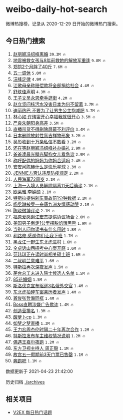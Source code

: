 # weibo-daily-hot-search

微博热搜榜，记录从 2020-12-29 日开始的微博热门搜索。

## 今日热门搜索

<!-- BEGIN -->

1. [赵丽颖冯绍峰离婚](https://s.weibo.com/weibo?q=%23%E8%B5%B5%E4%B8%BD%E9%A2%96%E5%86%AF%E7%BB%8D%E5%B3%B0%E7%A6%BB%E5%A9%9A%23&Refer=top) `39.3M 🔥`
1. [地震被救女孩与8年前救她的解放军重逢](https://s.weibo.com/weibo?q=%23%E5%9C%B0%E9%9C%87%E8%A2%AB%E6%95%91%E5%A5%B3%E5%AD%A9%E4%B8%8E8%E5%B9%B4%E5%89%8D%E6%95%91%E5%A5%B9%E7%9A%84%E8%A7%A3%E6%94%BE%E5%86%9B%E9%87%8D%E9%80%A2%23&Refer=top) `9.8M 🔥`
1. [郑恺2个月胖了40斤](https://s.weibo.com/weibo?q=%23%E9%83%91%E6%81%BA2%E4%B8%AA%E6%9C%88%E8%83%96%E4%BA%8640%E6%96%A4%23&Refer=top) `7.6M 🔥`
1. [五一调休](https://s.weibo.com/weibo?q=%E4%BA%94%E4%B8%80%E8%B0%83%E4%BC%91&Refer=top) `5.0M 🔥`
1. [汪峰定律](https://s.weibo.com/weibo?q=%23%E6%B1%AA%E5%B3%B0%E5%AE%9A%E5%BE%8B%23&Refer=top) `4.9M 🔥`
1. [江歌母亲称赔偿款将全部捐给社会](https://s.weibo.com/weibo?q=%23%E6%B1%9F%E6%AD%8C%E6%AF%8D%E4%BA%B2%E7%A7%B0%E8%B5%94%E5%81%BF%E6%AC%BE%E5%B0%86%E5%85%A8%E9%83%A8%E6%8D%90%E7%BB%99%E7%A4%BE%E4%BC%9A%23&Refer=top) `4.4M 🔥`
1. [舒肤佳声明](https://s.weibo.com/weibo?q=%23%E8%88%92%E8%82%A4%E4%BD%B3%E5%A3%B0%E6%98%8E%23&Refer=top) `4.3M 🔥`
1. [王子文吴永恩牵手逛街](https://s.weibo.com/weibo?q=%23%E7%8E%8B%E5%AD%90%E6%96%87%E5%90%B4%E6%B0%B8%E6%81%A9%E7%89%B5%E6%89%8B%E9%80%9B%E8%A1%97%23&Refer=top) `4.2M 🔥`
1. [赵立坚问核污水没害日本为何不留着](https://s.weibo.com/weibo?q=%23%E8%B5%B5%E7%AB%8B%E5%9D%9A%E9%97%AE%E6%A0%B8%E6%B1%A1%E6%B0%B4%E6%B2%A1%E5%AE%B3%E6%97%A5%E6%9C%AC%E4%B8%BA%E4%BD%95%E4%B8%8D%E7%95%99%E7%9D%80%23&Refer=top) `3.7M 🔥`
1. [迪丽热巴 不要为了让男生公主抱减肥](https://s.weibo.com/weibo?q=%E8%BF%AA%E4%B8%BD%E7%83%AD%E5%B7%B4%20%E4%B8%8D%E8%A6%81%E4%B8%BA%E4%BA%86%E8%AE%A9%E7%94%B7%E7%94%9F%E5%85%AC%E4%B8%BB%E6%8A%B1%E5%87%8F%E8%82%A5&Refer=top) `3.7M 🔥`
1. [林心如 许玮甯开心幸福我就很开心](https://s.weibo.com/weibo?q=%E6%9E%97%E5%BF%83%E5%A6%82%20%E8%AE%B8%E7%8E%AE%E7%94%AF%E5%BC%80%E5%BF%83%E5%B9%B8%E7%A6%8F%E6%88%91%E5%B0%B1%E5%BE%88%E5%BC%80%E5%BF%83&Refer=top) `3.5M 🔥`
1. [严良朱朝阳身高差](https://s.weibo.com/weibo?q=%23%E4%B8%A5%E8%89%AF%E6%9C%B1%E6%9C%9D%E9%98%B3%E8%BA%AB%E9%AB%98%E5%B7%AE%23&Refer=top) `3.5M 🔥`
1. [直播带货不得删除屏蔽不利评价](https://s.weibo.com/weibo?q=%E7%9B%B4%E6%92%AD%E5%B8%A6%E8%B4%A7%E4%B8%8D%E5%BE%97%E5%88%A0%E9%99%A4%E5%B1%8F%E8%94%BD%E4%B8%8D%E5%88%A9%E8%AF%84%E4%BB%B7&Refer=top) `3.4M 🔥`
1. [日本删除放射性氚吉祥物形象](https://s.weibo.com/weibo?q=%23%E6%97%A5%E6%9C%AC%E5%88%A0%E9%99%A4%E6%94%BE%E5%B0%84%E6%80%A7%E6%B0%9A%E5%90%89%E7%A5%A5%E7%89%A9%E5%BD%A2%E8%B1%A1%23&Refer=top) `3.2M 🔥`
1. [吴彤收到十万条私信不敢看](https://s.weibo.com/weibo?q=%23%E5%90%B4%E5%BD%A4%E6%94%B6%E5%88%B0%E5%8D%81%E4%B8%87%E6%9D%A1%E7%A7%81%E4%BF%A1%E4%B8%8D%E6%95%A2%E7%9C%8B%23&Refer=top) `3.2M 🔥`
1. [还在等赵丽颖冯绍峰补办婚礼](https://s.weibo.com/weibo?q=%E8%BF%98%E5%9C%A8%E7%AD%89%E8%B5%B5%E4%B8%BD%E9%A2%96%E5%86%AF%E7%BB%8D%E5%B3%B0%E8%A1%A5%E5%8A%9E%E5%A9%9A%E7%A4%BC&Refer=top) `2.9M 🔥`
1. [爸爸凌晨光腿光脚抱女儿看急诊](https://s.weibo.com/weibo?q=%23%E7%88%B8%E7%88%B8%E5%87%8C%E6%99%A8%E5%85%89%E8%85%BF%E5%85%89%E8%84%9A%E6%8A%B1%E5%A5%B3%E5%84%BF%E7%9C%8B%E6%80%A5%E8%AF%8A%23&Refer=top) `2.9M 🔥`
1. [称呼配偶的妈妈为你妈合适吗](https://s.weibo.com/weibo?q=%23%E7%A7%B0%E5%91%BC%E9%85%8D%E5%81%B6%E7%9A%84%E5%A6%88%E5%A6%88%E4%B8%BA%E4%BD%A0%E5%A6%88%E5%90%88%E9%80%82%E5%90%97%23&Refer=top) `2.4M 🔥`
1. [安安问陈赫什么是快乐星球](https://s.weibo.com/weibo?q=%23%E5%AE%89%E5%AE%89%E9%97%AE%E9%99%88%E8%B5%AB%E4%BB%80%E4%B9%88%E6%98%AF%E5%BF%AB%E4%B9%90%E6%98%9F%E7%90%83%23&Refer=top) `2.3M 🔥`
1. [JENNIE方否认违反防疫规定](https://s.weibo.com/weibo?q=%23JENNIE%E6%96%B9%E5%90%A6%E8%AE%A4%E8%BF%9D%E5%8F%8D%E9%98%B2%E7%96%AB%E8%A7%84%E5%AE%9A%23&Refer=top) `2.2M 🔥`
1. [人民海军72周岁](https://s.weibo.com/weibo?q=%23%E4%BA%BA%E6%B0%91%E6%B5%B7%E5%86%9B72%E5%91%A8%E5%B2%81%23&Refer=top) `2.1M 🔥`
1. [上海一入境人员解除隔离11天后确诊](https://s.weibo.com/weibo?q=%23%E4%B8%8A%E6%B5%B7%E4%B8%80%E5%85%A5%E5%A2%83%E4%BA%BA%E5%91%98%E8%A7%A3%E9%99%A4%E9%9A%94%E7%A6%BB11%E5%A4%A9%E5%90%8E%E7%A1%AE%E8%AF%8A%23&Refer=top) `2.1M 🔥`
1. [欧莱雅 李钟硕](https://s.weibo.com/weibo?q=%E6%AC%A7%E8%8E%B1%E9%9B%85%20%E6%9D%8E%E9%92%9F%E7%A1%95&Refer=top) `2.1M 🔥`
1. [特斯拉提供刹车事故前1分钟数据](https://s.weibo.com/weibo?q=%23%E7%89%B9%E6%96%AF%E6%8B%89%E6%8F%90%E4%BE%9B%E5%88%B9%E8%BD%A6%E4%BA%8B%E6%95%85%E5%89%8D1%E5%88%86%E9%92%9F%E6%95%B0%E6%8D%AE%23&Refer=top) `2.1M 🔥`
1. [杨丞琳被罗一舟唐九洲友情感动哭](https://s.weibo.com/weibo?q=%23%E6%9D%A8%E4%B8%9E%E7%90%B3%E8%A2%AB%E7%BD%97%E4%B8%80%E8%88%9F%E5%94%90%E4%B9%9D%E6%B4%B2%E5%8F%8B%E6%83%85%E6%84%9F%E5%8A%A8%E5%93%AD%23&Refer=top) `2.1M 🔥`
1. [陈晓微博评论](https://s.weibo.com/weibo?q=%23%E9%99%88%E6%99%93%E5%BE%AE%E5%8D%9A%E8%AF%84%E8%AE%BA%23&Refer=top) `2.1M 🔥`
1. [福原爱感谢江宏杰提供协议场合](https://s.weibo.com/weibo?q=%E7%A6%8F%E5%8E%9F%E7%88%B1%E6%84%9F%E8%B0%A2%E6%B1%9F%E5%AE%8F%E6%9D%B0%E6%8F%90%E4%BE%9B%E5%8D%8F%E8%AE%AE%E5%9C%BA%E5%90%88&Refer=top) `2.0M 🔥`
1. [美国男子倒走1公里摆脱饥饿黑熊](https://s.weibo.com/weibo?q=%E7%BE%8E%E5%9B%BD%E7%94%B7%E5%AD%90%E5%80%92%E8%B5%B01%E5%85%AC%E9%87%8C%E6%91%86%E8%84%B1%E9%A5%A5%E9%A5%BF%E9%BB%91%E7%86%8A&Refer=top) `1.9M 🔥`
1. [当别人问你读书有什么用时](https://s.weibo.com/weibo?q=%23%E5%BD%93%E5%88%AB%E4%BA%BA%E9%97%AE%E4%BD%A0%E8%AF%BB%E4%B9%A6%E6%9C%89%E4%BB%80%E4%B9%88%E7%94%A8%E6%97%B6%23&Refer=top) `1.8M 🔥`
1. [利路修 感谢你们让我下班](https://s.weibo.com/weibo?q=%E5%88%A9%E8%B7%AF%E4%BF%AE%20%E6%84%9F%E8%B0%A2%E4%BD%A0%E4%BB%AC%E8%AE%A9%E6%88%91%E4%B8%8B%E7%8F%AD&Refer=top) `1.7M 🔥`
1. [黑龙江一野生东北虎进村](https://s.weibo.com/weibo?q=%23%E9%BB%91%E9%BE%99%E6%B1%9F%E4%B8%80%E9%87%8E%E7%94%9F%E4%B8%9C%E5%8C%97%E8%99%8E%E8%BF%9B%E6%9D%91%23&Refer=top) `1.6M 🔥`
1. [仝卓诉山西招考中心案开庭](https://s.weibo.com/weibo?q=%23%E4%BB%9D%E5%8D%93%E8%AF%89%E5%B1%B1%E8%A5%BF%E6%8B%9B%E8%80%83%E4%B8%AD%E5%BF%83%E6%A1%88%E5%BC%80%E5%BA%AD%23&Refer=top) `1.6M 🔥`
1. [范玮琪正在读时尚相关硕士班](https://s.weibo.com/weibo?q=%23%E8%8C%83%E7%8E%AE%E7%90%AA%E6%AD%A3%E5%9C%A8%E8%AF%BB%E6%97%B6%E5%B0%9A%E7%9B%B8%E5%85%B3%E7%A1%95%E5%A3%AB%E7%8F%AD%23&Refer=top) `1.6M 🔥`
1. [二叔明兰意难平](https://s.weibo.com/weibo?q=%E4%BA%8C%E5%8F%94%E6%98%8E%E5%85%B0%E6%84%8F%E9%9A%BE%E5%B9%B3&Refer=top) `1.6M 🔥`
1. [特斯拉再次深夜发声](https://s.weibo.com/weibo?q=%23%E7%89%B9%E6%96%AF%E6%8B%89%E5%86%8D%E6%AC%A1%E6%B7%B1%E5%A4%9C%E5%8F%91%E5%A3%B0%23&Refer=top) `1.5M 🔥`
1. [茅台总工未进入院士候选人名单](https://s.weibo.com/weibo?q=%E8%8C%85%E5%8F%B0%E6%80%BB%E5%B7%A5%E6%9C%AA%E8%BF%9B%E5%85%A5%E9%99%A2%E5%A3%AB%E5%80%99%E9%80%89%E4%BA%BA%E5%90%8D%E5%8D%95&Refer=top) `1.5M 🔥`
1. [85花婚姻](https://s.weibo.com/weibo?q=%2385%E8%8A%B1%E5%A9%9A%E5%A7%BB%23&Refer=top) `1.5M 🔥`
1. [斯洛伐克宣布驱逐3名俄外交官](https://s.weibo.com/weibo?q=%23%E6%96%AF%E6%B4%9B%E4%BC%90%E5%85%8B%E5%AE%A3%E5%B8%83%E9%A9%B1%E9%80%903%E5%90%8D%E4%BF%84%E5%A4%96%E4%BA%A4%E5%AE%98%23&Refer=top) `1.4M 🔥`
1. [东北虎拍碎车窗亲历者发声](https://s.weibo.com/weibo?q=%23%E4%B8%9C%E5%8C%97%E8%99%8E%E6%8B%8D%E7%A2%8E%E8%BD%A6%E7%AA%97%E4%BA%B2%E5%8E%86%E8%80%85%E5%8F%91%E5%A3%B0%23&Refer=top) `1.4M 🔥`
1. [龚俊张哲瀚同框](https://s.weibo.com/weibo?q=%23%E9%BE%9A%E4%BF%8A%E5%BC%A0%E5%93%B2%E7%80%9A%E5%90%8C%E6%A1%86%23&Refer=top) `1.4M 🔥`
1. [Boss直聘涉嫌广告欺诈](https://s.weibo.com/weibo?q=%23Boss%E7%9B%B4%E8%81%98%E6%B6%89%E5%AB%8C%E5%B9%BF%E5%91%8A%E6%AC%BA%E8%AF%88%23&Refer=top) `1.4M 🔥`
1. [创造营排名](https://s.weibo.com/weibo?q=%23%E5%88%9B%E9%80%A0%E8%90%A5%E6%8E%92%E5%90%8D%23&Refer=top) `1.3M 🔥`
1. [酸萝卜cp](https://s.weibo.com/weibo?q=%23%E9%85%B8%E8%90%9D%E5%8D%9Ccp%23&Refer=top) `1.3M 🔥`
1. [如梦之梦直播](https://s.weibo.com/weibo?q=%E5%A6%82%E6%A2%A6%E4%B9%8B%E6%A2%A6%E7%9B%B4%E6%92%AD&Refer=top) `1.3M 🔥`
1. [王力宏周杰伦时隔二十年再次合作](https://s.weibo.com/weibo?q=%23%E7%8E%8B%E5%8A%9B%E5%AE%8F%E5%91%A8%E6%9D%B0%E4%BC%A6%E6%97%B6%E9%9A%94%E4%BA%8C%E5%8D%81%E5%B9%B4%E5%86%8D%E6%AC%A1%E5%90%88%E4%BD%9C%23&Refer=top) `1.2M 🔥`
1. [特斯拉发布车主维权情况说明](https://s.weibo.com/weibo?q=%E7%89%B9%E6%96%AF%E6%8B%89%E5%8F%91%E5%B8%83%E8%BD%A6%E4%B8%BB%E7%BB%B4%E6%9D%83%E6%83%85%E5%86%B5%E8%AF%B4%E6%98%8E&Refer=top) `1.2M 🔥`
1. [偶遇王嘉尔夜跑](https://s.weibo.com/weibo?q=%23%E5%81%B6%E9%81%87%E7%8E%8B%E5%98%89%E5%B0%94%E5%A4%9C%E8%B7%91%23&Refer=top) `1.2M 🔥`
1. [东方卫视主持人 周正毅](https://s.weibo.com/weibo?q=%E4%B8%9C%E6%96%B9%E5%8D%AB%E8%A7%86%E4%B8%BB%E6%8C%81%E4%BA%BA%20%E5%91%A8%E6%AD%A3%E6%AF%85&Refer=top) `1.1M 🔥`
1. [故宫五一假期前3天门票已售罄](https://s.weibo.com/weibo?q=%23%E6%95%85%E5%AE%AB%E4%BA%94%E4%B8%80%E5%81%87%E6%9C%9F%E5%89%8D3%E5%A4%A9%E9%97%A8%E7%A5%A8%E5%B7%B2%E5%94%AE%E7%BD%84%23&Refer=top) `1.1M 🔥`
1. [奔跑吧](https://s.weibo.com/weibo?q=%E5%A5%94%E8%B7%91%E5%90%A7&Refer=top) `1.1M 🔥`

数据更新于 2021-04-23 21:42:00

<!-- END -->

历史归档 [./archives](./archives)

## 相关项目

- [V2EX 每日热门话题](https://github.com/boojack/v2ex-daily-hot-topic)
